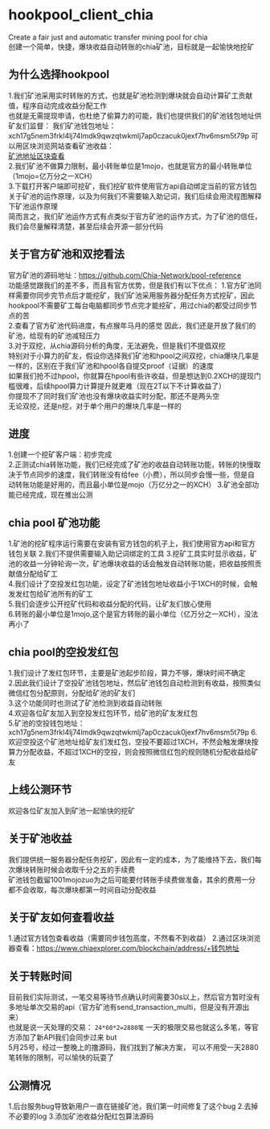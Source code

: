 # hookpool_client_chia
Create a fair  just and automatic transfer mining pool for chia  
创建一个简单，快捷，爆块收益自动转账的chia矿池，目标就是一起愉快地挖矿
## 为什么选择hookpool
1.我们矿池采用实时转账的方式，也就是矿池检测到爆块就会自动计算矿工贡献值，程序自动完成收益分配工作  
  也就是无需提现申请，也杜绝了偷算力的可能，我们也提供我们的矿池钱包地址供矿友们监督： 
  我们矿池钱包地址：xch17g5nem3frkl4lj74lmdk9qwzqtwkmlj7ap0czacuk0jexf7hv6msm5t79p 
  可以用区块浏览网站查看矿池收益：  
  [矿池地址区块查看](https://www.chiaexplorer.com/blockchain/address/xch17g5nem3frkl4lj74lmdk9qwzqtwkmlj7ap0czacuk0jexf7hv6msm5t79p)  
2.我们矿池不做算力限制，最小转账单位是1mojo，也就是官方的最小转账单位（1mojo=亿万分之一XCH）  
3.下载打开客户端即可挖矿，我们挖矿软件使用官方api自动绑定当前的官方钱包    
  关于矿池的运作原理，以及为何我们不需要输入助记词，我们后续会用流程图解释下矿池运作原理  
  简而言之，我们矿池运作方式有点类似于官方矿池的运作方式，为了矿池的信任，我们会尽量解释清楚，甚至后续会开源一部分代码  
## 关于官方矿池和双挖看法
官方矿池的源码地址：https://github.com/Chia-Network/pool-reference  
功能感觉跟我们的差不多，而且有官方优势，但是我们有以下优点： 
1.官方矿池同样需要你同步完节点后才能挖矿，我们矿池采用服务器分配任务方式挖矿，因此hookpool不需要矿工每台电脑都同步节点完才能挖矿，用过chia的都受过同步节点的苦  
2.查看了官方矿池代码进度，有点猴年马月的感觉 因此，我们还是开放了我们的矿池，给现有的矿池减轻压力  
3.对于双挖，从chia源码分析的角度，无法避免，但是我们不提倡双挖  
  特别对于小算力的矿友，假设你选择我们矿池和hpool之间双挖，chia爆块几率是一样的，区别在于我们矿池和hpool各自提交proof（证据）的速度  
  如果我们抢不过hpool，你就算在hpool有些许收益，但是想达到0.2XCH的提现门槛很难，后续hpool算力计算提升就更难（现在2T以下不计算收益了）  
  你提现不了同时我们矿池也没有爆块收益实时分配，那还不是两头空  
  无论双挖，还是n挖，对于单个用户的爆块几率是一样的

## 进度
1.创建一个挖矿客户端：初步完成  
2.正测试chia转账功能，我们已经完成了矿池的收益自动转账功能，转账的快慢取决于节点同步的速度，我们转账没有给fee（小费），所以同步会慢一些，但是自动转账功能是好用的，而且最小单位是mojo（万亿分之一的XCH） 
3.矿池全部功能已经完成，现在推出公测  
## chia pool 矿池功能
1.矿池的挖矿程序运行需要在安装有官方钱包的机子上，我们使用官方api和官方钱包关联 
2.我们不提供需要输入助记词绑定的工具 
3.挖矿工具实时显示收益，矿池的收益一分钟轮询一次，矿池爆块收益的话会触发自动转账功能，把收益按照贡献值分配给矿工  
4.我们设计了空投发红包功能，设定了矿池钱包地址收益小于1XCH的时候，会触发发红包给矿池所有的矿工  
5.我们会逐步公开挖矿代码和收益分配的代码，让矿友们放心使用  
6.转账的最小单位是1mojo,这个是官方转账的最小单位（亿万分之一XCH），没法再小了
## chia pool的空投发红包
1.我们设计了发红包环节，主要是矿池起步阶段，算力不够，爆块时间不确定  
2.因此我们设计了空投矿池钱包地址，然后矿池钱包自动检测到有收益，按照类似微信红包分配原则，分配给矿池的矿友们  
3.这个功能同时也测试了矿池检测到收益自动转账  
4.欢迎各位矿友加入到空投发红包环节，给矿池的矿友发红包  
5.矿池的空投钱包地址：  
xch17g5nem3frkl4lj74lmdk9qwzqtwkmlj7ap0czacuk0jexf7hv6msm5t79p
6.欢迎空投这个矿池地址给矿友们发红包，空投不要超过1XCH，不然会触发爆块按算力分配收益，不超过1XCH的空投，则会按照微信红包的规则随机分配收益给矿友

## 上线公测环节
欢迎各位矿友加入到矿池一起愉快的挖矿
## 关于矿池收益
我们提供统一服务器分配任务挖矿，因此有一定的成本，为了能维持下去，我们每次爆块转账时候会收取千分之五的手续费  
矿池钱包截留1001mojozuo为之后可能要付转账手续费做准备，其余的费用一分都不会收取，每次爆块都第一时间自动分配收益  
## 关于矿友如何查看收益
1.通过官方钱包查看收益（需要同步钱包高度，不然看不到收益）
2.通过区块浏览器查看：https://www.chiaexplorer.com/blockchain/address/+钱包地址
## 关于转账时间
目前我们实际测试，一笔交易等待节点确认时间需要30s以上，然后官方暂时没有多地址单次交易的api（官方矿池有send_transaction_multi，但是没有开源出来）  
也就是说一天处理的交易：
`24*60*2=2880笔`
一天的极限交易也就这么多笔，等官方添加了新API我们会同步过来
but  
5月25号，经过一整晚上的撸源码，我们找到了解决方案， 
可以不用受一天2880笔转账的限制，可以愉快的玩耍了
## 公测情况
1.后台服务bug导致新用户一直在链接矿池，我们第一时间修复了这个bug
2.去掉不必要的log
3.添加矿池收益分配红包算法源码

